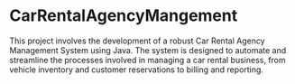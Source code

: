 # CarRentalAgencyMangement
This project involves the development of a robust Car Rental Agency Management System using Java. The system is designed to automate and streamline the processes involved in managing a car rental business, from vehicle inventory and customer reservations to billing and reporting.
